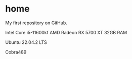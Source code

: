 # home
My first repository on GitHub.
  
Intel Core i5-11600kf
AMD Radeon RX 5700 XT
32GB RAM
  
Ubuntu 22.04.2 LTS
  
Cobra489
